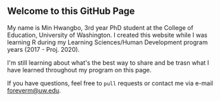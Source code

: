 ## Welcome to this GitHub Page

My name is Min Hwangbo, 3rd year PhD student at the College of Education, University of Washington. I created this website while I was learning R during my Learning Sciences/Human Development program years (2017 - Proj. 2020).

I'm still learning about what's the best way to share and be trasn what I have learned throughout my program on this page. 

If you have questions, feel free to `pull` requests or contact me via e-mail foreverm@uw.edu.
